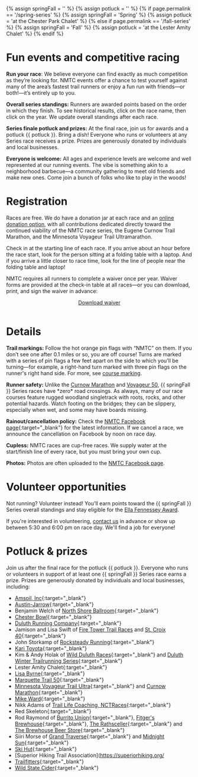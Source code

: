 {% assign springFall = '' %}
{% assign potluck = '' %}
{% if page.permalink == '/spring-series' %}
  {% assign springFall = 'Spring' %}
  {% assign potluck = 'at the Chester Park Chalet' %}
{% else if page.permalink == '/fall-series' %}
  {% assign springFall = 'Fall' %}
  {% assign potluck = 'at the Lester Amity Chalet' %}
{% endif %}

# Fun events and competitive racing

**Run your race**: We believe everyone can find exactly as much competition as they’re looking for. NMTC events offer a chance to test yourself against many of the area’s fastest trail runners or enjoy a fun run with friends—or both!—it’s entirely up to you.

**Overall series standings:** Runners are awarded points based on the order in which they finish. To see historical results, click on the race name, then click on the year. We update overall standings after each race.

**Series finale potluck and prizes:** At the final race, join us for awards and a potluck {{ potluck }}. Bring a dish! Everyone who runs or volunteers at any Series race receives a prize. Prizes are generously donated by individuals and local businesses.

**Everyone is welcome:** All ages and experience levels are welcome and well represented at our running events. The vibe is something akin to a neighborhood barbecue—a community gathering to meet old friends and make new ones. Come join a bunch of folks who like to play in the woods!

# Registration

Races are free. We do have a donation jar at each race and an [online donation option](/donate), with all contributions dedicated directly toward the continued viability of the NMTC race series, the Eugene Curnow Trail Marathon, and the Minnesota Voyageur Trail Ultramarathon.

Check in at the starting line of each race. If you arrive about an hour before the race start, look for the person sitting at a folding table with a laptop. And if you arrive a little closer to race time, look for the line of people near the folding table and laptop!  

NMTC requires all runners to complete a waiver once per year. Waiver forms are provided at the check-in table at all races—or you can download, print, and sign the waiver in advance:

<div class="container" style="display:flex;padding-bottom:1em;">
  <a href="https://drive.google.com/file/d/1Oi7ZZGoC_LKUgtKJ8Bj_u7ClPld5iRRD/view" style="margin: 0 auto;" target="blank">
    <div class="button">Download waiver</div>
  </a>
</div>

# Details

**Trail markings:** Follow the hot orange pin flags with “NMTC” on them. If you don’t see one after 0.1 miles or so, you are off course! Turns are marked with a series of pin flags a few feet apart on the side to which you’ll be turning—for example, a right-hand turn marked with three pin flags on the runner's right hand side. For more, see [course marking](/course-marking).

**Runner safety:** Unlike the [Curnow Marathon](/curnow) and [Voyageur 50](/voyageur), {{ springFall }} Series races have \*zero\* road crossings. As always, many of our race courses feature rugged woodland singletrack with roots, rocks, and other potential hazards. Watch footing on the bridges; they can be slippery, especially when wet, and some may have boards missing.

**Rainout/cancellation policy:** Check the [NMTC Facebook page](https://www.facebook.com/runnmtc/){:target="_blank"} for the latest information. If we cancel a race, we announce the cancellation on Facebook by noon on race day. 

**Cupless:** NMTC races are cup-free races. We supply water at the start/finish line of every race, but you must bring your own cup.

**Photos:** Photos are often uploaded to the [NMTC Facebook page](https://www.facebook.com/runnmtc).

# Volunteer opportunities

Not running? Volunteer instead! You'll earn points toward the {{ springFall }} Series overall standings and stay eligible for the [Ella Fennessey Award](/fennessey-award).

If you're interested in volunteering, [contact us](/contact) in advance or show up between 5:30 and 6:00 pm on race day. We'll find a job for everyone!

# Potluck & prizes

Join us after the final race for the potluck {{ potluck }}. Everyone who runs or volunteers in support of at least one {{ springFall }} Series race earns a prize. Prizes are generously donated by individuals and local businesses, including:

* [Amsoil, Inc](https://www.amsoil.com/){:target="_blank"}
* [Austin-Jarrow](https://www.austin-jarrow.com/){:target="_blank"}
* Benjamin Welch of [North Shore Ballroom](https://northshoreballroom.dance/){:target="_blank"}
* [Chester Bowl](https://www.chesterbowl.org/){:target="_blank"}
* [Duluth Running Company](https://duluthrunning.com/){:target="_blank"}
* Jamison and Lisa Swift of [Fire Tower Trail Races](https://firetowertrailraces.com/) and [St. Croix 40](https://stcroixwinterultra.com/about-us/){:target="_blank"}
* John Storkamp of [Rocksteady Running](https://www.rocksteadyrunning.com/){:target="_blank"}
* [Kari Toyota](https://www.karitoyota.com/){:target="_blank"}
* Kim & Andy Holak of [Wild Duluth Races](https://www.wildduluthraces.com/){:target="_blank"} and
[Duluth Winter Trailrunning Series](https://www.duluthwintertrailseries.com/){:target="_blank"}
* Lester Amity Chalet[](){:target="_blank"}
* [Lisa Byrne](https://www.theduluthrundown.com/tag/lisa-byrne/){:target="_blank"}
* [Marquette Trail 50](https://www.marquettetrail50.com/){:target="_blank"}
* [Minnesota Voyageur Trail Ultra](/voyageur){:target="_blank"} and [Curnow Marathon](/curnow){:target="_blank"}
* [Mike Ward](https://mikeward.cool/){:target="_blank"}
* Nikk Adams of [Trail Life Coaching, NCTRaces](https://www.traillifellc.com/about){:target="_blank"}
* Red Skeleton[](){:target="_blank"}
* Rod Raymond of [Burrito Union](https://burritounion.com/){:target="_blank"},
  [Fitger's Brewhouse](https://fitgersbrewhouse.com/){:target="_blank"},
  [The Rathsceller](https://rathskellerduluth.com/){:target="_blank"} and
  [The Brewhouse Beer Store](https://store.fitgersbrewhouse.com/){:target="_blank"}
* Siiri Morse of [Grand Traverse](https://grandtraverseduluth.com/){:target="_blank"} and
  [Midnight Sun](https://www.mnspas.com/){:target="_blank"}
* [Ski Hut](https://www.skihut.com/){:target="_blank"}
* [Superior Hiking Trail Association](https://superiorhiking.org/
* [Trailfitters](https://trailfitters.com/){:target="_blank"}
* [Wild State Cider](https://wildstatecider.com/){:target="_blank"}
